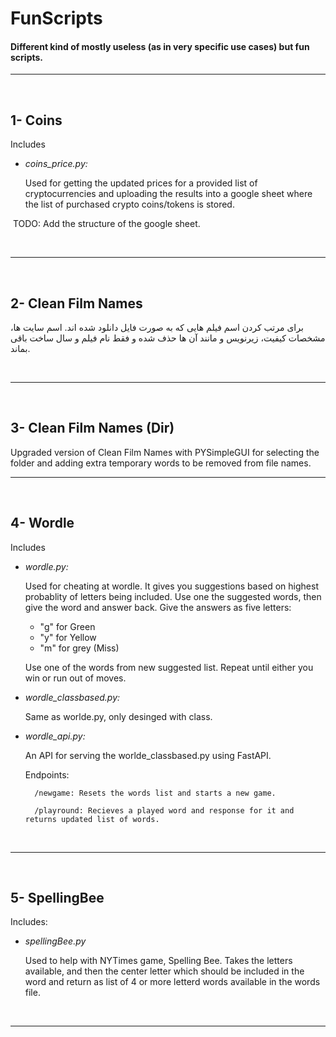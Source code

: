 # FunScripts

#### **Different kind of mostly useless (as in very specific use cases) but fun scripts.**


---

<br>

## 1- Coins

Includes 

* *coins_price.py:*

    Used for getting the updated prices for a provided list of cryptocurrencies and uploading the results into a google sheet where the list of purchased crypto coins/tokens is stored. 

​	TODO: Add the structure of the google sheet. 

<br>

---

<br>

## 2- Clean Film Names

برای مرتب کردن اسم فیلم هایی که به صورت فایل دانلود شده اند. اسم سایت ها، مشخصات کیفیت، زیرنویس و مانند آن ها حذف شده و فقط نام فیلم و سال ساخت باقی بماند. 

<br>

---

<br>

## 3- Clean Film Names (Dir)

Upgraded version of Clean Film Names with PYSimpleGUI for selecting the folder and adding extra temporary words to be removed from file names. 

---

<br>

## 4- Wordle

Includes 
* *wordle.py:*

    Used for cheating at wordle. It gives you suggestions based on highest probablity of letters being included. Use one the suggested words, then give the word and answer back.
Give the answers as five letters:

    * "g" for Green
    * "y" for Yellow
    * "m" for grey (Miss)

    Use one of the words from new suggested list. Repeat until either you win or run out of moves. 

* *wordle_classbased.py:*

    Same as worlde.py, only desinged with class. 

* *wordle_api.py:*

    An API for serving the worlde_classbased.py using FastAPI.

    Endpoints:

        /newgame: Resets the words list and starts a new game.

        /playround: Recieves a played word and response for it and returns updated list of words. 

<br>

---

<br>

## 5- SpellingBee

Includes: 
* *spellingBee.py*

    Used to help with NYTimes game, Spelling Bee. Takes the letters available, and then the center letter which should be included in the word and return as list of 4 or more letterd words available in the words file.

<br>

---